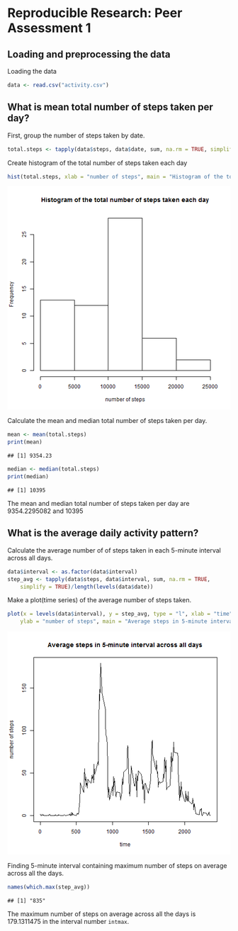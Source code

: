 # Reproducible Research: Peer Assessment 1

## Loading and preprocessing the data

Loading the data

```r
data <- read.csv("activity.csv")
```

## What is mean total number of steps taken per day?
First, group the number of steps taken by date.

```r
total.steps <- tapply(data$steps, data$date, sum, na.rm = TRUE, simplify = TRUE)
```
Create histogram of the total number of steps taken each day

```r
hist(total.steps, xlab = "number of steps", main = "Histogram of the total number of steps taken each day")
```

![plot of chunk unnamed-chunk-3](figure/unnamed-chunk-3-1.png) 

Calculate the mean and median total number of steps taken per day.

```r
mean <- mean(total.steps)
print(mean)
```

```
## [1] 9354.23
```

```r
median <- median(total.steps)
print(median)
```

```
## [1] 10395
```
The mean and median total number of steps taken per day are 9354.2295082 and 10395

## What is the average daily activity pattern?

Calculate the average number of of steps taken in each 5-minute interval across all days.

```r
data$interval <- as.factor(data$interval)
step_avg <- tapply(data$steps, data$interval, sum, na.rm = TRUE, 
    simplify = TRUE)/length(levels(data$date))
```
Make a plot(time series) of the average number of steps taken.

```r
plot(x = levels(data$interval), y = step_avg, type = "l", xlab = "time", 
    ylab = "number of steps", main = "Average steps in 5-minute interval across all days")
```

![plot of chunk unnamed-chunk-7](figure/unnamed-chunk-7-1.png) 

Finding 5-minute interval containing maximum number of steps on average across all the days.

```r
names(which.max(step_avg))
```

```
## [1] "835"
```

The maximum number of steps on average across all the days is 179.1311475 in the interval number `intmax`.
